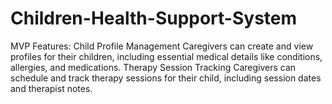 # Children-Health-Support-System
MVP Features: Child Profile Management  Caregivers can create and view profiles for their children, including essential medical details like conditions, allergies, and medications. Therapy Session Tracking  Caregivers can schedule and track therapy sessions for their child, including session dates and therapist notes.
